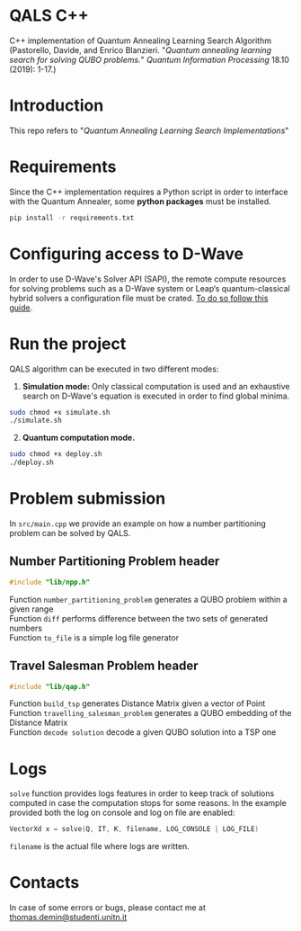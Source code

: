 # QALS C++
C++ implementation of Quantum Annealing Learning Search Algorithm (Pastorello, Davide, and Enrico Blanzieri. "*Quantum annealing learning search for solving QUBO problems.*" *Quantum Information Processing* 18.10 (2019): 1-17.)

# Introduction
This repo refers to "*Quantum Annealing Learning Search Implementations*"

# Requirements
Since the C++ implementation requires a Python script in order to interface with the Quantum Annealer, some **python packages** must be installed.

```bash
pip install -r requirements.txt
```

# Configuring access to D-Wave
In order to use D-Wave's Solver API (SAPI), the remote compute resources for solving problems such as a D-Wave system or Leap‘s quantum-classical hybrid solvers a configuration file must be crated. [To do so follow this guide](https://docs.ocean.dwavesys.com/en/stable/overview/sapi.html).

# Run the project
QALS algorithm can be executed in two different modes:
1. **Simulation mode:** Only classical computation is used and an exhaustive search on D-Wave's equation is executed in order to find global minima.
```bash
sudo chmod +x simulate.sh
./simulate.sh
```
2. **Quantum computation mode.**
```bash
sudo chmod +x deploy.sh
./deploy.sh
```

# Problem submission
In ```src/main.cpp``` we provide an example on how a number partitioning problem can be solved by QALS.

## Number Partitioning Problem header
```C++
#include "lib/npp.h"
```
Function ```number_partitioning_problem``` generates a QUBO problem within a given range \
Function ```diff``` performs difference between the two sets of generated numbers \
Function ```to_file``` is a simple log file generator 

## Travel Salesman Problem header
```C++
#include "lib/qap.h"
```
Function ```build_tsp``` generates Distance Matrix given a vector of Point \
Function ```travelling_salesman_problem``` generates a QUBO embedding of the Distance Matrix \
Function ```decode solution``` decode a given QUBO solution into a TSP one

# Logs
```solve``` function provides logs features in order to keep track of solutions computed in case the computation stops for some reasons. In the example provided both the log on console and log on file are enabled:
```C++
VectorXd x = solve(Q, IT, K, filename, LOG_CONSOLE | LOG_FILE)
```
```filename``` is the actual file where logs are written.

# Contacts
In case of some errors or bugs, please contact me at thomas.demin@studenti.unitn.it